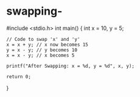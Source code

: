 # swapping-
#include <stdio.h>
int main()
{
    int x = 10, y = 5;
 
    // Code to swap 'x' and 'y'
    x = x + y; // x now becomes 15
    y = x - y; // y becomes 10
    x = x - y; // x becomes 5
 
    printf("After Swapping: x = %d, y = %d", x, y);
 
    return 0;
}
